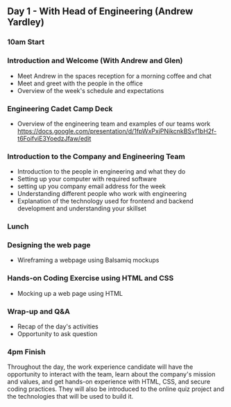## Day 1 - With Head of Engineering (Andrew Yardley)

### 10am Start

### Introduction and Welcome (With Andrew and Glen)
- Meet Andrew in the spaces reception for a morning coffee and chat
- Meet and greet with the people in the office
- Overview of the week's schedule and expectations

### Engineering Cadet Camp Deck
- Overview of the engineering team and examples of our teams work
https://docs.google.com/presentation/d/1fpWxPxjPNikcnkBSvf1bH2f-t6FoifviE3YoedzJfaw/edit

### Introduction to the Company and Engineering Team
- Introduction to the people in engineering and what they do
- Setting up your computer with required software
- setting up you company email address for the week
- Understanding different people who work with engineering
- Explanation of the technology used for frontend and backend development and understanding your skillset

### Lunch

### Designing the web page
- Wireframing a webpage using Balsamiq mockups

### Hands-on Coding Exercise using HTML and CSS
- Mocking up a web page using HTML

### Wrap-up and Q&A
- Recap of the day's activities
- Opportunity to ask question

### 4pm Finish

Throughout the day, the work experience candidate will have the opportunity to interact with the team, learn about the company's mission and values, and get hands-on experience with HTML, CSS, and secure coding practices. They will also be introduced to the online quiz project and the technologies that will be used to build it.
